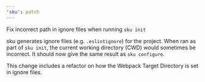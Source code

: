 ```yaml
---
'sku': patch
---
```


Fix incorrect path in ignore files when running `sku init`

sku generates ignore files (e.g. `.eslintignore`) for the project.
When ran as part of `sku init`, the current working directory (CWD) would sometimes be incorrect.
It should now give the same result as `sku configure`.

This change includes a refactor on how the Webpack Target Directory is set in ignore files.